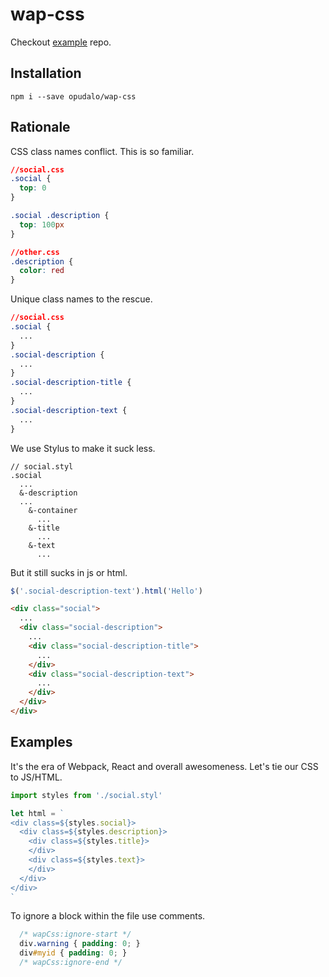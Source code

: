 # wap-css

Checkout [example](https://github.com/opudalo/wap-css-example) repo.

## Installation

`npm i --save opudalo/wap-css`  

## Rationale

CSS class names conflict. This is so familiar.  
```css
//social.css
.social {
  top: 0
}

.social .description {
  top: 100px
}

//other.css
.description {
  color: red  
}
```

Unique class names to the rescue.  
```css
//social.css
.social {
  ...
}
.social-description {
  ...
}
.social-description-title {
  ...
}
.social-description-text {
  ...
}
```

We use Stylus to make it suck less.  
```stylus
// social.styl
.social
  ...
  &-description
  ...
    &-container
      ...
    &-title
      ...
    &-text
      ...
```

But it still sucks in js or html.

```js
$('.social-description-text').html('Hello')
```

```html
<div class="social">
  ...
  <div class="social-description">
    ...
    <div class="social-description-title">
      ...
    </div>
    <div class="social-description-text">
      ...
    </div>
  </div>
</div>
```


## Examples

It's the era of Webpack, React and overall awesomeness. Let's tie our CSS to JS/HTML.

```js
import styles from './social.styl'

let html = `
<div class=${styles.social}>
  <div class=${styles.description}>
    <div class=${styles.title}>
    </div>
    <div class=${styles.text}>
    </div>
  </div>
</div>
`
```

To ignore a block within the file use comments.
```css
  /* wapCss:ignore-start */
  div.warning { padding: 0; }
  div#myid { padding: 0; }
  /* wapCss:ignore-end */
```
